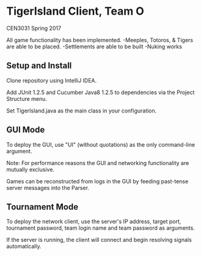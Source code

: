 # TigerIsland Client, Team O
CEN3031 Spring 2017

All game functionality has been implemented.
  -Meeples, Totoros, & Tigers are able to be placed.
  -Settlements are able to be built 
  -Nuking works 

## Setup and Install
Clone repository using IntelliJ IDEA. 

Add JUnit 1.2.5 and Cucumber Java8 1.2.5 to dependencies via the Project Structure menu.

Set TigerIsland.java as the main class in your configuration.

## GUI Mode
To deploy the GUI, use "UI" (without quotations) as the only command-line argument. 

Note: For performance reasons the GUI and networking functionality are mutually exclusive. 

Games can be reconstructed from logs in the GUI by feeding past-tense server messages into the Parser.

## Tournament Mode
To deploy the network client, use the server's IP address, target port, tournament password, team login name and team password as arguments.

If the server is running, the client will connect and begin resolving signals automatically.

